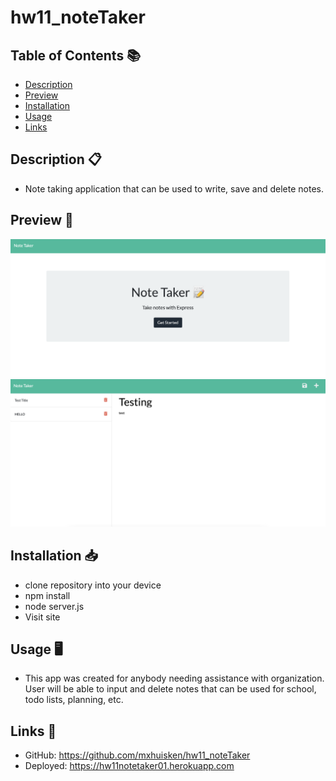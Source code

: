 # hw11_noteTaker

## Table of Contents 📚

- [Description](#description)
- [Preview](#Preview)
- [Installation](#Installation)
- [Usage](#Usage)
- [Links](#Links)

## Description 📋

- Note taking application that can be used to write, save and delete notes. 

## Preview 📸

<img src="./public/assets/images/nt1.png">
<img src="./public/assets/images/nt2.png">


## Installation 📥

- clone repository into your device
- npm install
- node server.js
- Visit site 


## Usage 🖥

- This app was created for anybody needing assistance with organization. User will be able to input and delete notes that can be used for school, todo lists, planning, etc.

## Links 📍

- GitHub: https://github.com/mxhuisken/hw11_noteTaker
- Deployed: https://hw11notetaker01.herokuapp.com
